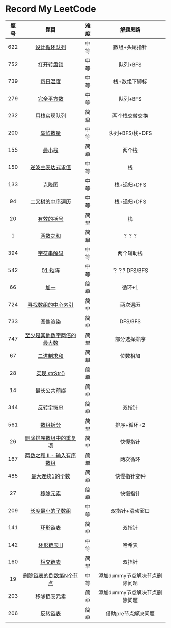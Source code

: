 # Record My LeetCode

| 题号 |                             题目                             | 难度 |           解题思路            |
| :--: | :----------------------------------------------------------: | :--: | :---------------------------: |
| 622  | [设计循环队列](https://leetcode-cn.com/problems/design-circular-queue) | 中等 |         数组+头尾指针         |
| 752  | [打开转盘锁](https://leetcode-cn.com/problems/open-the-lock) | 中等 |           队列+BFS            |
| 739  | [每日温度](https://leetcode-cn.com/problems/daily-temperatures) | 中等 |         栈+数组下脚标         |
| 279  | [完全平方数](https://leetcode-cn.com/problems/perfect-squares) | 中等 |           队列+BFS            |
| 232  | [用栈实现队列](https://leetcode-cn.com/problems/implement-queue-using-stacks) | 简单 |        两个栈交替交换         |
| 200  | [岛屿数量](https://leetcode-cn.com/problems/number-of-islands) | 中等 |        队列+BFS/栈+DFS        |
| 155  |     [最小栈](https://leetcode-cn.com/problems/min-stack)     | 简单 |            两个栈             |
| 150  | [逆波兰表达式求值](https://leetcode-cn.com/problems/evaluate-reverse-polish-notation) | 中等 |              栈               |
| 133  |    [克隆图](https://leetcode-cn.com/problems/clone-graph)    | 中等 |          栈+递归+DFS          |
|  94  | [二叉树的中序遍历](https://leetcode-cn.com/problems/binary-tree-inorder-traversal) | 中等 |          栈+递归+DFS          |
|  20  | [有效的括号](https://leetcode-cn.com/problems/valid-parentheses) | 简单 |              栈               |
|  1   |     [两数之和](https://leetcode-cn.com/problems/two-sum)     | 简单 |            ？？？             |
| 394  | [字符串解码](https://leetcode-cn.com/problems/decode-string) | 中等 |          两个辅助栈           |
| 542  |    [01 矩阵](https://leetcode-cn.com/problems/01-matrix)     | 中等 |         ？？? DFS/BFS         |
|  66  |      [加一](https://leetcode-cn.com/problems/plus-one)       | 简单 |            循环+1             |
| 724  | [寻找数组的中心索引](https://leetcode-cn.com/problems/find-pivot-index) | 简单 |           两次遍历            |
| 733  |   [图像渲染](https://leetcode-cn.com/problems/flood-fill)    | 简单 |            DFS/BFS            |
| 747  | [至少是其他数字两倍的最大数](https://leetcode-cn.com/problems/largest-number-at-least-twice-of-others) | 简单 |         部分选择排序          |
|  67  |  [二进制求和](https://leetcode-cn.com/problems/add-binary)   | 简单 |           位数相加            |
|  28  | [实现 strStr()](https://leetcode-cn.com/problems/implement-strstr) | 简单 |                               |
|  14  | [最长公共前缀](https://leetcode-cn.com/problems/longest-common-prefix) | 简单 |                               |
| 344  | [反转字符串](https://leetcode-cn.com/problems/reverse-string) | 简单 |            双指针             |
| 561  | [数组拆分 ](https://leetcode-cn.com/problems/array-partition-i) | 简单 |          排序+循环+2          |
|  26  | [删除排序数组中的重复项](https://leetcode-cn.com/problems/remove-duplicates-from-sorted-array) | 简单 |           快慢指针            |
| 167  | [两数之和 II - 输入有序数组](https://leetcode-cn.com/problems/two-sum-ii-input-array-is-sorted) | 简单 |           两次循环            |
| 485  | [最大连续1的个数](https://leetcode-cn.com/problems/max-consecutive-ones) | 简单 |         快慢指针变种          |
|  27  | [移除元素](https://leetcode-cn.com/problems/remove-element)  | 简单 |           快慢指针            |
| 209  | [长度最小的子数组](https://leetcode-cn.com/problems/minimum-size-subarray-sum) | 中等 |        双指针+滑动窗口        |
| 141  | [环形链表](https://leetcode-cn.com/problems/linked-list-cycle) | 简单 |            双指针             |
| 142  | [环形链表 II](https://leetcode-cn.com/problems/linked-list-cycle-ii) | 中等 |            哈希表             |
| 160  | [相交链表](https://leetcode-cn.com/problems/intersection-of-two-linked-lists) | 简单 |            双指针             |
|  19  | [删除链表的倒数第N个节点](https://leetcode-cn.com/problems/remove-nth-node-from-end-of-list) | 中等 | 添加dummy节点解决节点删除问题 |
| 203  | [移除链表元素](https://leetcode-cn.com/problems/remove-linked-list-elements) | 简单 | 添加dummy节点解决节点删除问题 |
| 206  | [反转链表](https://leetcode-cn.com/problems/reverse-linked-list) | 简单 |      借助pre节点解决问题      |


